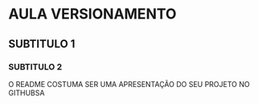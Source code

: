 # AULA VERSIONAMENTO

## SUBTITULO 1

### SUBTITULO 2

O README COSTUMA SER UMA APRESENTAÇÃO DO SEU PROJETO NO GITHUBSA


